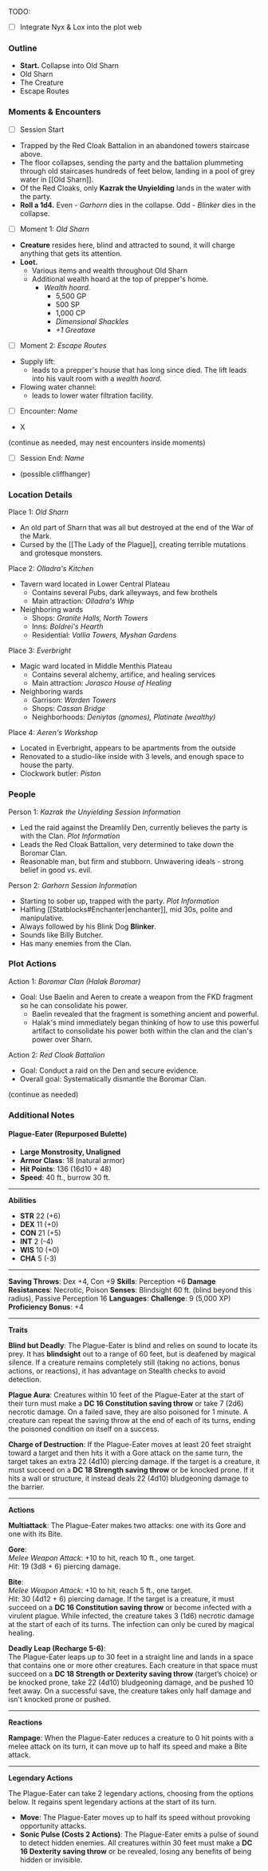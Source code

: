 TODO:
- [ ] Integrate Nyx & Lox into the plot web
### Outline
- **Start.** Collapse into Old Sharn
- Old Sharn
- The Creature
- Escape Routes

### Moments & Encounters

- [ ] Session Start
- Trapped by the Red Cloak Battalion in an abandoned towers staircase above. 
- The floor collapses, sending the party and the battalion plummeting through old staircases hundreds of feet below, landing in a pool of grey water in [[Old Sharn]].
- Of the Red Cloaks, only **Kazrak the Unyielding** lands in the water with the party.
- **Roll a 1d4.** Even - *Garhorn* dies in the collapse. Odd - *Blinker* dies in the collapse.

- [ ] Moment 1: *Old Sharn*
- **Creature** resides here, blind and attracted to sound, it will charge anything that gets its attention.
- **Loot.** 
	- Various items and wealth throughout Old Sharn
	- Additional wealth hoard at the top of prepper's home.
		- *Wealth hoard.*
			- 5,500 GP
			- 500 SP
			- 1,000 CP
			- *Dimensional Shackles*
			- *+1 Greataxe*

- [ ] Moment 2: *Escape Routes*
- Supply lift:
	- leads to a prepper's house that has long since died. The lift leads into his vault room with a *wealth hoard.*
- Flowing water channel:
	- leads to lower water filtration facility.

- [ ] Encounter: *Name*
- X

(continue as needed, may nest encounters inside moments)

- [ ] Session End: *Name*
- (possible cliffhanger)

### Location Details

Place 1: *Old Sharn*
- An old part of Sharn that was all but destroyed at the end of the War of the Mark.
- Cursed by the [[The Lady of the Plague]], creating terrible mutations and grotesque monsters.

Place 2: *Olladra's Kitchen*
- Tavern ward located in Lower Central Plateau
	- Contains several Pubs, dark alleyways, and few brothels
	- Main attraction: *Olladra's Whip*
- Neighboring wards
	- Shops: *Granite Halls, North Towers*
	- Inns: *Boldrei's Hearth*
	- Residential: *Vallia Towers, Myshan Gardens*

Place 3: *Everbright*
- Magic ward located in Middle Menthis Plateau
	- Contains several alchemy, artifice, and healing services
	- Main attraction: *Jorasco House of Healing*
- Neighboring wards
	- Garrison: *Warden Towers*
	- Shops: *Cassan Bridge*
	- Neighborhoods: *Deniytas (gnomes), Platinate (wealthy)*

Place 4: *Aeren's Workshop*
- Located in Everbright, appears to be apartments from the outside
- Renovated to a studio-like inside with 3 levels, and enough space to house the party.
- Clockwork butler: *Piston*
### People

Person 1: *Kazrak the Unyielding*
*Session Information*
- Led the raid against the Dreamlily Den, currently believes the party is with the Clan.
*Plot Information*
- Leads the Red Cloak Battalion, very determined to take down the Boromar Clan.
- Reasonable man, but firm and stubborn. Unwavering ideals - strong belief in good vs. evil.

Person 2: *Garhorn*
*Session Information*
- Starting to sober up, trapped with the party.
*Plot Information*
- Halfling [[Statblocks#Enchanter|enchanter]], mid 30s, polite and manipulative.
- Always followed by his Blink Dog **Blinker**.
- Sounds like Billy Butcher.
- Has many enemies from the Clan.

### Plot Actions

Action 1: *Boromar Clan (Halak Boromar)*
- Goal: Use Baelin and Aeren to create a weapon from the FKD fragment so he can consolidate his power.
	- Baelin revealed that the fragment is something ancient and powerful.
	- Halak's mind immediately began thinking of how to use this powerful artifact to consolidate his power both within the clan and the clan's power over Sharn.

Action 2: *Red Cloak Battalion*
- Goal: Conduct a raid on the Den and secure evidence.
- Overall goal: Systematically dismantle the Boromar Clan.

(continue as needed)
### Additional Notes

#### Plague-Eater (Repurposed Bulette)

- **Large Monstrosity, Unaligned**
- **Armor Class**: 18 (natural armor)
- **Hit Points**: 136 (16d10 + 48)
- **Speed**: 40 ft., burrow 30 ft.

---

**Abilities**
- **STR** 22 (+6)
- **DEX** 11 (+0)
- **CON** 21 (+5)
- **INT** 2 (-4)
- **WIS** 10 (+0)
- **CHA** 5 (-3)

---

**Saving Throws**: Dex +4, Con +9
**Skills**: Perception +6
**Damage Resistances**: Necrotic, Poison
**Senses**: Blindsight 60 ft. (blind beyond this radius), Passive Perception 16
**Languages**: 
**Challenge**: 9 (5,000 XP)
**Proficiency Bonus**: +4

---

**Traits**

**Blind but Deadly**: The Plague-Eater is blind and relies on sound to locate its prey. It has **blindsight** out to a range of 60 feet, but is deafened by magical silence. If a creature remains completely still (taking no actions, bonus actions, or reactions), it has advantage on Stealth checks to avoid detection.

**Plague Aura**: Creatures within 10 feet of the Plague-Eater at the start of their turn must make a **DC 16 Constitution saving throw** or take 7 (2d6) necrotic damage. On a failed save, they are also poisoned for 1 minute. A creature can repeat the saving throw at the end of each of its turns, ending the poisoned condition on itself on a success.

**Charge of Destruction**: If the Plague-Eater moves at least 20 feet straight toward a target and then hits it with a Gore attack on the same turn, the target takes an extra 22 (4d10) piercing damage. If the target is a creature, it must succeed on a **DC 18 Strength saving throw** or be knocked prone. If it hits a wall or structure, it instead deals 22 (4d10) bludgeoning damage to the barrier.

---

**Actions**

**Multiattack**: The Plague-Eater makes two attacks: one with its Gore and one with its Bite.

**Gore**:  
_Melee Weapon Attack_: +10 to hit, reach 10 ft., one target.  
_Hit_: 19 (3d8 + 6) piercing damage.

**Bite**:  
_Melee Weapon Attack_: +10 to hit, reach 5 ft., one target.  
_Hit_: 30 (4d12 + 6) piercing damage. If the target is a creature, it must succeed on a **DC 16 Constitution saving throw** or become infected with a virulent plague. While infected, the creature takes 3 (1d6) necrotic damage at the start of each of its turns. The infection can only be cured by magical healing.

**Deadly Leap (Recharge 5-6)**:  
The Plague-Eater leaps up to 30 feet in a straight line and lands in a space that contains one or more other creatures. Each creature in that space must succeed on a **DC 18 Strength or Dexterity saving throw** (target’s choice) or be knocked prone, take 22 (4d10) bludgeoning damage, and be pushed 10 feet away. On a successful save, the creature takes only half damage and isn't knocked prone or pushed.

---

**Reactions**

**Rampage**: When the Plague-Eater reduces a creature to 0 hit points with a melee attack on its turn, it can move up to half its speed and make a Bite attack.

---

**Legendary Actions**

The Plague-Eater can take 2 legendary actions, choosing from the options below. It regains spent legendary actions at the start of its turn.

- **Move**: The Plague-Eater moves up to half its speed without provoking opportunity attacks.
- **Sonic Pulse (Costs 2 Actions)**: The Plague-Eater emits a pulse of sound to detect hidden enemies. All creatures within 30 feet must make a **DC 16 Dexterity saving throw** or be revealed, losing any benefits of being hidden or invisible.